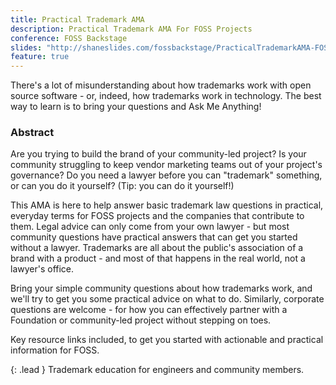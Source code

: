 ```yaml
---
title: Practical Trademark AMA
description: Practical Trademark AMA For FOSS Projects
conference: FOSS Backstage
slides: "http://shaneslides.com/fossbackstage/PracticalTrademarkAMA-FOSSBackstage2022.html"
feature: true
---
```


There's a lot of misunderstanding about how trademarks work with open source software - or, indeed, how trademarks work in technology.  The best way to learn is to bring your questions and Ask Me Anything!

### Abstract

Are you trying to build the brand of your community-led project? Is your community struggling to keep vendor marketing teams out of your project's governance? Do you need a lawyer before you can "trademark" something, or can you do it yourself? (Tip: you can do it yourself!)

This AMA is here to help answer basic trademark law questions in practical, everyday terms for FOSS projects and the companies that contribute to them. Legal advice can only come from your own lawyer - but most community questions have practical answers that can get you started without a lawyer. Trademarks are all about the public's association of a brand with a product - and most of that happens in the real world, not a lawyer's office.

Bring your simple community questions about how trademarks work, and we'll try to get you some practical advice on what to do. Similarly, corporate questions are welcome - for how you can effectively partner with a Foundation or community-led project without stepping on toes.

Key resource links included, to get you started with actionable and practical information for FOSS.

{: .lead }
Trademark education for engineers and community members.
